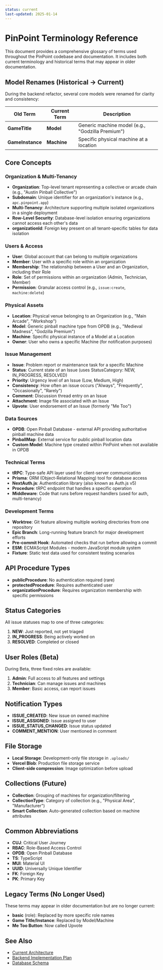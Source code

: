 ```yaml
---
status: current
last-updated: 2025-01-14
---
```


# PinPoint Terminology Reference

This document provides a comprehensive glossary of terms used throughout the PinPoint codebase and documentation. It includes both current terminology and historical terms that may appear in older documentation.

## Model Renames (Historical → Current)

During the backend refactor, several core models were renamed for clarity and consistency:

| Old Term         | Current Term | Description                                      |
| ---------------- | ------------ | ------------------------------------------------ |
| **GameTitle**    | **Model**    | Generic machine model (e.g., "Godzilla Premium") |
| **GameInstance** | **Machine**  | Specific physical machine at a location          |

## Core Concepts

### Organization & Multi-Tenancy

- **Organization**: Top-level tenant representing a collective or arcade chain (e.g., "Austin Pinball Collective")
- **Subdomain**: Unique identifier for an organization's instance (e.g., `apc.pinpoint.app`)
- **Multi-Tenancy**: Architecture supporting multiple isolated organizations in a single deployment
- **Row-Level Security**: Database-level isolation ensuring organizations cannot access each other's data
- **organizationId**: Foreign key present on all tenant-specific tables for data isolation

### Users & Access

- **User**: Global account that can belong to multiple organizations
- **Member**: User with a specific role within an organization
- **Membership**: The relationship between a User and an Organization, including their Role
- **Role**: Set of permissions within an organization (Admin, Technician, Member)
- **Permission**: Granular access control (e.g., `issue:create`, `machine:delete`)

### Physical Assets

- **Location**: Physical venue belonging to an Organization (e.g., "Main Arcade", "Workshop")
- **Model**: Generic pinball machine type from OPDB (e.g., "Medieval Madness", "Godzilla Premium")
- **Machine**: Specific physical instance of a Model at a Location
- **Owner**: User who owns a specific Machine (for notification purposes)

### Issue Management

- **Issue**: Problem report or maintenance task for a specific Machine
- **Status**: Current state of an Issue (uses StatusCategory: NEW, IN_PROGRESS, RESOLVED)
- **Priority**: Urgency level of an Issue (Low, Medium, High)
- **Consistency**: How often an issue occurs ("Always", "Frequently", "Occasionally", "Rarely")
- **Comment**: Discussion thread entry on an Issue
- **Attachment**: Image file associated with an Issue
- **Upvote**: User endorsement of an Issue (formerly "Me Too")

### Data Sources

- **OPDB**: Open Pinball Database - external API providing authoritative pinball machine data
- **PinballMap**: External service for public pinball location data
- **Custom Model**: Machine type created within PinPoint when not available in OPDB

### Technical Terms

- **tRPC**: Type-safe API layer used for client-server communication
- **Prisma**: ORM (Object-Relational Mapping) tool for database access
- **NextAuth.js**: Authentication library (also known as Auth.js v5)
- **Procedure**: tRPC endpoint that handles a specific operation
- **Middleware**: Code that runs before request handlers (used for auth, multi-tenancy)

### Development Terms

- **Worktree**: Git feature allowing multiple working directories from one repository
- **Epic Branch**: Long-running feature branch for major development efforts
- **Pre-commit Hook**: Automated checks that run before allowing a commit
- **ESM**: ECMAScript Modules - modern JavaScript module system
- **Fixture**: Static test data used for consistent testing scenarios

## API Procedure Types

- **publicProcedure**: No authentication required (rare)
- **protectedProcedure**: Requires authenticated user
- **organizationProcedure**: Requires organization membership with specific permissions

## Status Categories

All issue statuses map to one of three categories:

1. **NEW**: Just reported, not yet triaged
2. **IN_PROGRESS**: Being actively worked on
3. **RESOLVED**: Completed or closed

## User Roles (Beta)

During Beta, three fixed roles are available:

1. **Admin**: Full access to all features and settings
2. **Technician**: Can manage issues and machines
3. **Member**: Basic access, can report issues

## Notification Types

- **ISSUE_CREATED**: New issue on owned machine
- **ISSUE_ASSIGNED**: Issue assigned to user
- **ISSUE_STATUS_CHANGED**: Issue status updated
- **COMMENT_MENTION**: User mentioned in comment

## File Storage

- **Local Storage**: Development-only file storage in `.uploads/`
- **Vercel Blob**: Production file storage service
- **Client-side compression**: Image optimization before upload

## Collections (Future)

- **Collection**: Grouping of machines for organization/filtering
- **CollectionType**: Category of collection (e.g., "Physical Area", "Manufacturer")
- **Smart Collection**: Auto-generated collection based on machine attributes

## Common Abbreviations

- **CUJ**: Critical User Journey
- **RBAC**: Role-Based Access Control
- **OPDB**: Open Pinball Database
- **TS**: TypeScript
- **MUI**: Material UI
- **UUID**: Universally Unique Identifier
- **FK**: Foreign Key
- **PK**: Primary Key

## Legacy Terms (No Longer Used)

These terms may appear in older documentation but are no longer current:

- **basic** (role): Replaced by more specific role names
- **Game Title/Instance**: Replaced by Model/Machine
- **Me Too Button**: Now called Upvote

## See Also

- [Current Architecture](../architecture/current-state.md)
- [Backend Implementation Plan](../planning/backend_impl_plan.md)
- [Database Schema](../../src/server/db/schema/)
